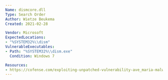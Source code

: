 ```yaml
---
Name: dismcore.dll
Type: Search Order
Author: Wietze Beukema
Created: 2021-02-28

Vendor: Microsoft
ExpectedLocations:
- "%SYSTEM32%\\dism"
VulnerableExecutables:
- Path: "%SYSTEM32%\\dism.exe"
  Condition: Windows 7

Resources:
- https://cofense.com/exploiting-unpatched-vulnerability-ave_maria-malware-not-full-grace/
---
```

